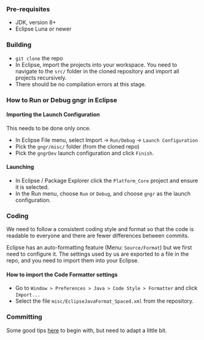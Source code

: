 ### Pre-requisites
* JDK, version 8+
* Eclipse Luna or newer

### Building
* `git clone` the repo
* In Eclipse, import the projects into your workspace. You need to navigate to the `src/` folder in the cloned repository and import all projects recursively.
* There should be no compilation errors at this stage.

### How to Run or Debug gngr in Eclipse
#### Importing the Launch Configuration
This needs to be done only once.
* In Eclipse File menu, select Import -> `Run/Debug` -> `Launch Configuration`
* Pick the `gngr/misc/` folder (from the cloned repo)
* Pick the `gngrDev` launch configuration and click `Finish`.

#### Launching
* In Eclipse / Package Explorer click the `Platform_Core` project and ensure it is selected.
* In the Run menu, choose `Run` or `Debug`, and choose `gngr` as the launch configuration.

### Coding
We need to follow a consistent coding style and format so that the code is readable to everyone
and there are fewer differences between commits.

Eclipse has an auto-formatting feature (Menu: `Source/Format`) but we first need to configure it.
The settings used by us are exported to a file in the repo, and you need to import them into your
Eclipse.

#### How to import the Code Formatter settings
* Go to `Window > Preferences > Java > Code Style > Formatter` and click `Import...`
* Select the file `misc/EclipseJavaFormat_Spaced.xml` from the repository.

### Committing
Some good tips [here](https://github.com/erlang/otp/wiki/Writing-good-commit-messages) to begin with, but need to adapt a little bit.